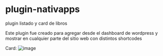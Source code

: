 # plugin-nativapps
plugin listado y card de libros

Este plugin fue creado para agregar desde el dashboard de wordpress y mostrar en cualquier parte del sitio web con distintos shortcodes

Card:
![image](https://user-images.githubusercontent.com/98704711/173000989-de619fdc-5a8b-4283-833a-972582f51347.png)
